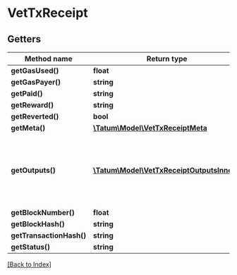 # VetTxReceipt

## Getters

Method name | Return type | Description | Notes
------------ | ------------- | ------------- | -------------
**getGasUsed()** | **float** |  | [optional]
**getGasPayer()** | **string** |  | [optional]
**getPaid()** | **string** |  | [optional]
**getReward()** | **string** |  | [optional]
**getReverted()** | **bool** |  | [optional]
**getMeta()** | [**\Tatum\Model\VetTxReceiptMeta**](VetTxReceiptMeta.md) |  | [optional]
**getOutputs()** | [**\Tatum\Model\VetTxReceiptOutputsInner[]**](VetTxReceiptOutputsInner.md) | List of recipient addresses and amounts to send to each of them. | [optional]
**getBlockNumber()** | **float** |  | [optional]
**getBlockHash()** | **string** |  | [optional]
**getTransactionHash()** | **string** |  | [optional]
**getStatus()** | **string** |  | [optional]

[[Back to Index]](../index.md)
